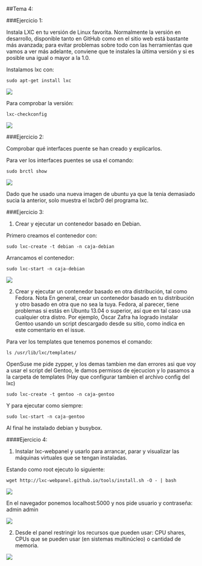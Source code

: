 ##Tema 4:

###Ejercicio 1:

Instala LXC en tu versión de Linux favorita. Normalmente la versión en desarrollo, disponible tanto en GitHub como en el sitio web está bastante más avanzada; para evitar problemas sobre todo con las herramientas que vamos a ver más adelante, conviene que te instales la última versión y si es posible una igual o mayor a la 1.0.

Instalamos lxc con:

````sudo apt-get install lxc````

<img src="http://i57.tinypic.com/28as5di.jpg"/>

Para comprobar la versión:

````lxc-checkconfig````

<img src="http://i60.tinypic.com/69dizm.jpg"/>

###Ejercicio 2:

Comprobar qué interfaces puente se han creado y explicarlos.

Para ver los interfaces puentes se usa el comando:

````sudo brctl show````

<img src="http://i59.tinypic.com/28u1suu.jpg"/>

Dado que he usado una nueva imagen de ubuntu ya que la tenia demasiado sucia la anterior, solo muestra el lxcbr0 del programa lxc.

###Ejercicio 3:

1. Crear y ejecutar un contenedor basado en Debian.

Primero creamos el contenedor con:

````sudo lxc-create -t debian -n caja-debian````

Arrancamos el contenedor:

````sudo lxc-start -n caja-debian````

<img src="http://i62.tinypic.com/3340wsk.jpg"/>

2. Crear y ejecutar un contenedor basado en otra distribución, tal como Fedora. Nota En general, crear un contenedor basado en tu distribución y otro basado en otra que no sea la tuya. Fedora, al parecer, tiene problemas si estás en Ubuntu 13.04 o superior, así que en tal caso usa cualquier otra distro. Por ejemplo, Óscar Zafra ha logrado instalar Gentoo usando un script descargado desde su sitio, como indica en este comentario en el issue.

Para ver los templates que tenemos ponemos el comando:

````ls /usr/lib/lxc/templates/````

OpenSuse me pide zypper, y los demas tambien me dan errores asi que voy a usar el script del Gentoo, le damos permisos de ejecucion y lo pasamos a la carpeta de templates (Hay que configurar tambien el archivo config del lxc)

````sudo lxc-create -t gentoo -n caja-gentoo````

Y para ejecutar como siempre:

````sudo lxc-start -n caja-gentoo````

Al final he instalado debian y busybox.

####Ejercicio 4:

1. Instalar lxc-webpanel y usarlo para arrancar, parar y visualizar las máquinas virtuales que se tengan instaladas.

Estando como root ejecuto lo siguiente:

````wget http://lxc-webpanel.github.io/tools/install.sh -O - | bash````

<img src="http://i57.tinypic.com/4t9jdv.jpg"/>

En el navegador ponemos localhost:5000 y nos pide usuario y contraseña: admin admin

<img src="http://i59.tinypic.com/2qbx0u8.jpg"/>

2. Desde el panel restringir los recursos que pueden usar: CPU shares, CPUs que se pueden usar (en sistemas multinúcleo) o cantidad de memoria.

<img src="http://i59.tinypic.com/2ur0cn4.jpg"/>

